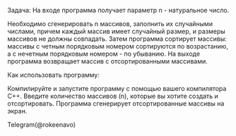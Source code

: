 Задача: На входе программа получает параметр n - натуральное число. 

Необходимо сгенерировать n массивов, заполнить их случайными числами, 
причем каждый массив имеет случайный размер, и размеры массивов не должны совпадать. 
Затем программа сортирует массивы: массивы с четным порядковым номером сортируются по возрастанию, 
а с нечетным порядковым номером - по убыванию. На выходе программа возвращает массив с отсортированными массивами.

Как использовать программу:

Компилируйте и запустите программу с помощью вашего компилятора C++.
Введите количество массивов (n), которые вы хотите создать и отсортировать.
Программа сгенерирует отсортированные массивы на экран.


Telegram(@rokeenavo)
